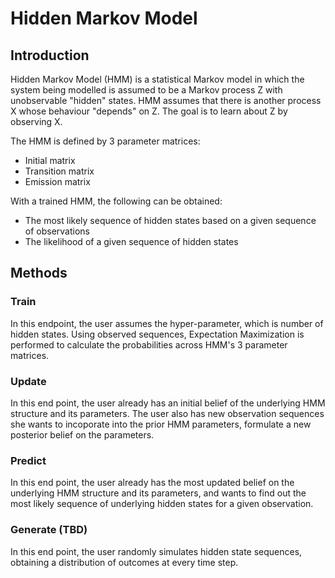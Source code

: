 # Hidden Markov Model

## Introduction

Hidden Markov Model (HMM) is a statistical Markov model in which the system being modelled is assumed to be a Markov process Z with unobservable "hidden" states. HMM assumes that there is another process X whose behaviour "depends" on Z. The goal is to learn about Z by observing X.

The HMM is defined by 3 parameter matrices:
- Initial matrix
- Transition matrix
- Emission matrix

With a trained HMM, the following can be obtained:
- The most likely sequence of hidden states based on a given sequence of observations
- The likelihood of a given sequence of hidden states

## Methods

### Train
In this endpoint, the user assumes the hyper-parameter, which is number of hidden states. Using observed sequences, Expectation Maximization is performed to calculate the probabilities across HMM's 3 parameter matrices.

### Update
In this end point, the user already has an initial belief of the underlying HMM structure and its parameters. The user also has new observation sequences she wants to incoporate into the prior HMM parameters, formulate a new posterior belief on the parameters.

### Predict
In this end point, the user already has the most updated belief on the underlying HMM structure and its parameters, and wants to find out the most likely sequence of underlying hidden states for a given observation.

### Generate (TBD)
In this end point, the user randomly simulates hidden state sequences, obtaining a distribution of outcomes at every time step.
